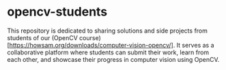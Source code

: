 # opencv-students
This repository is dedicated to sharing solutions and side projects from students of our (OpenCV course)[https://howsam.org/downloads/computer-vision-opencv/]. It serves as a collaborative platform where students can submit their work, learn from each other, and showcase their progress in computer vision using OpenCV.
